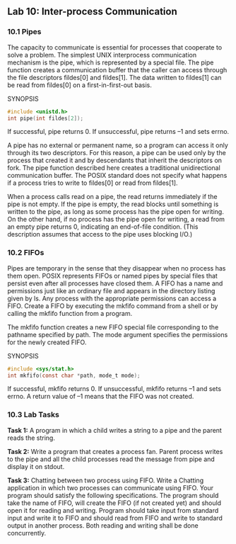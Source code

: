 ## Lab 10: Inter-process Communication

### 10.1 Pipes

The capacity to communicate is essential for processes that cooperate to solve a problem. The simplest UNIX interprocess communication mechanism is the pipe, which is represented by a special file. The pipe function creates a communication buffer that the caller can access through the file descriptors fildes[0] and fildes[1]. The data written to fildes[1] can be read from fildes[0] on a first-in-first-out basis.

SYNOPSIS
```c
#include <unistd.h>
int pipe(int fildes[2]);
```
If successful, pipe returns 0. If unsuccessful, pipe returns –1 and sets errno.

A pipe has no external or permanent name, so a program can access it only through its two descriptors. For this reason, a pipe can be used only by the process that created it and by descendants that inherit the descriptors on fork. The pipe function described here creates a traditional unidirectional communication buffer. The POSIX standard does not specify what happens if a process tries to write to fildes[0] or read from fildes[1].

When a process calls read on a pipe, the read returns immediately if the pipe is not empty. If the pipe is empty, the read blocks until something is written to the pipe, as long as some process has the pipe open for writing. On the other hand, if no process has the pipe open for writing, a read from an empty pipe returns 0, indicating an end-of-file condition. (This description assumes that access to the pipe uses blocking I/O.) 


### 10.2 FIFOs

Pipes are temporary in the sense that they disappear when no process has them open. POSIX represents FIFOs or named pipes by special files that persist even after all processes have closed them. A FIFO has a name and permissions just like an ordinary file and appears in the directory listing given by ls. Any process with the appropriate permissions can access a FIFO. Create a FIFO by executing the mkfifo command from a shell or by calling the mkfifo function from a program.

The mkfifo function creates a new FIFO special file corresponding to the pathname specified by path. The mode argument specifies the permissions for the newly created FIFO.

SYNOPSIS
```c
#include <sys/stat.h>
int mkfifo(const char *path, mode_t mode);
```

If successful, mkfifo returns 0. If unsuccessful, mkfifo returns –1 and sets errno. A return value of –1 means that the FIFO was not created.

### 10.3 Lab Tasks

**Task 1:** A program in which a child writes a string to a pipe and the parent reads the string.

**Task 2:** Write a program that creates a process fan. Parent process writes to the pipe and all the child processes read the message from pipe and display it on stdout.

**Task 3:** Chatting between two process using FIFO. Write a Chatting application in which two processes can communicate using FIFO. Your program should satisfy the following specifications. The program should take the name of FIFO, will create the FIFO (if not created yet) and should open it for reading and writing. Program should take input from standard input and write it to FIFO and should read from FIFO and write to standard output in another process. Both reading and writing shall be done concurrently.